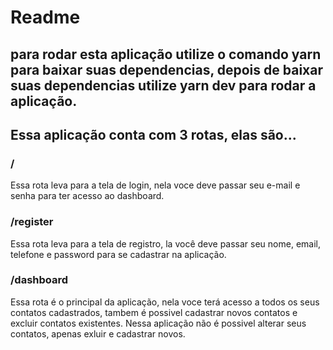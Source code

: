 # Readme

## para rodar esta aplicação utilize o comando yarn para baixar suas dependencias, depois de baixar suas dependencias utilize yarn dev para rodar a aplicação.

## Essa aplicação conta com 3 rotas, elas são...

### /
Essa rota leva para a tela de login, nela voce deve passar seu e-mail e senha para ter acesso ao dashboard.

### /register
Essa rota leva para a tela de registro, la você deve passar seu nome, email, telefone e password para se cadastrar na aplicação.

### /dashboard
Essa rota é o principal da aplicação, nela voce terá acesso a todos os seus contatos cadastrados, tambem é possivel cadastrar novos contatos e excluir contatos existentes.
Nessa aplicação não é possivel alterar seus contatos, apenas exluir e cadastrar novos.
